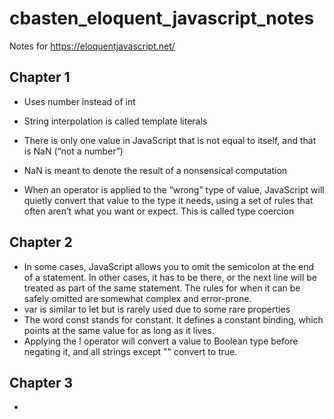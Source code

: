 # cbasten_eloquent_javascript_notes
Notes for https://eloquentjavascript.net/

## Chapter 1
- Uses number instead of int
- String interpolation is called template literals

- There is only one value in JavaScript that is not equal to itself, and that is NaN (“not a number”)
- NaN is meant to denote the result of a nonsensical computation

- When an operator is applied to the “wrong” type of value, JavaScript will quietly convert that value to the type it needs, using a set of rules that often aren’t what you want or expect. This is called type coercion

## Chapter 2
- In some cases, JavaScript allows you to omit the semicolon at the end of a statement. In other cases, it has to be there, or the next line will be treated as part of the same statement. The rules for when it can be safely omitted are somewhat complex and error-prone.
- var is similar to let but is rarely used due to some rare properties
- The word const stands for constant. It defines a constant binding, which points at the same value for as long as it lives.
- Applying the ! operator will convert a value to Boolean type before negating it, and all strings except "" convert to true. 

## Chapter 3
- 